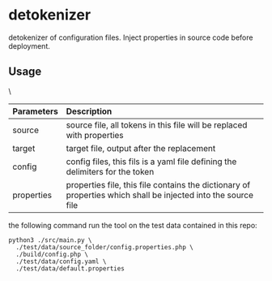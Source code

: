 # detokenizer

detokenizer of configuration files. Inject properties in source code before
deployment.

## Usage

\

|Parameters|Description|
|:---|:---|
|source|source file, all tokens in this file will be replaced with properties|
|target|target file, output after the replacement|
|config|config files, this fils is a yaml file defining the delimiters for the token|
|properties|properties file, this file contains the dictionary of properties which shall be injected into the source file|

the following command run the tool on the test data contained in this repo:

```
python3 ./src/main.py \
  ./test/data/source_folder/config.properties.php \
  ./build/config.php \
  ./test/data/config.yaml \
  ./test/data/default.properties 
```
